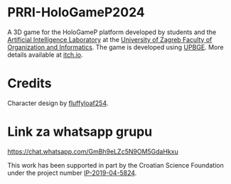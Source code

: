 # PRRI-HoloGameP2024

A 3D game for the HoloGameP platform developed by students and the [Artificial Intelligence Laboratory](https://ai.foi.hr/) at the [University of Zagreb Faculty of Organization and Informatics](https://www.foi.unizg.hr/). The game is developed using [UPBGE](https://upbge.org). More details available at [itch.io](https://ailab-foi.itch.io/prri-hologamep2024).

# Credits

Character design by [fluffyloaf254](https://opengameart.org/content/food-themed-character-pack).

# Link za whatsapp grupu
https://chat.whatsapp.com/GmBh9eLZc5N9OM5GdaHkxu

This work has been supported in part by the Croatian Science Foundation under the project number [IP-2019-04-5824](http://dragon.foi.hr:8888/ohai4games).
